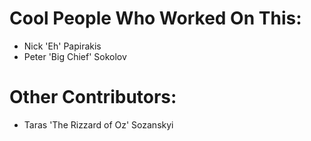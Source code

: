 # Cool People Who Worked On This:
* Nick 'Eh' Papirakis
* Peter 'Big Chief' Sokolov

# Other Contributors:
* Taras 'The Rizzard of Oz' Sozanskyi
